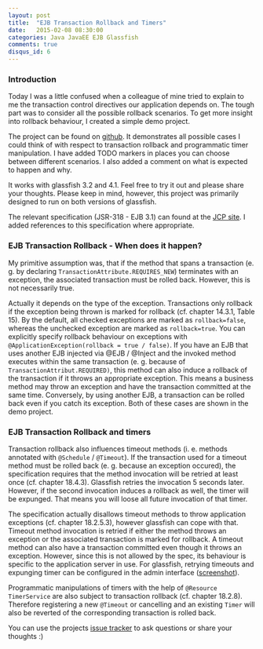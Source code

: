 ```yaml
---
layout: post
title:  "EJB Transaction Rollback and Timers"
date:   2015-02-08 08:30:00
categories: Java JavaEE EJB Glassfish
comments: true
disqus_id: 6
---
```


### Introduction
Today I was a little confused when a colleague of mine tried to explain to me the transaction control directives our application depends on. The tough part was to consider all the
    possible rollback scenarios. To get more insight into rollback behaviour, I created a simple demo project.

The project can be found on [github][1]. It demonstrates all possible cases I could think of with respect to transaction rollback
    and programmatic timer manipulation. I have added TODO markers in places you can choose between different scenarios. I also added a comment on what is expected to happen and why.

It works with glassfish 3.2 and 4.1. Feel free to try it out and please share your thoughts. Please keep in mind, however, this project
    was primarily designed to run on both versions of glassfish.

The relevant specification (JSR-318 - EJB 3.1) can found at the [JCP site][2]. I added references to this specification where appropriate.

### EJB Transaction Rollback - When does it happen?
My primitive assumption was, that if the method that spans a transaction (e. g. by declaring `TransactionAttribute.REQUIRES_NEW`) terminates with an exception,
    the associated transaction must be rolled back. However, this is not necessarily true.

Actually it depends on the type of the exception. Transactions only rollback if the exception being thrown is marked for rollback (cf. chapter 14.3.1, Table 15).
By the default, all checked exceptions are marked as `rollback=false`, whereas the unchecked exception are marked as `rollback=true`.
    You can explicitly specify rollback behaviour on exceptions with `@ApplicationException(rollback = true / false)`.
If you have an EJB that uses another EJB injected via @EJB / @Inject and the invoked method executes within the same transaction (e. g. because of
    `TransactionAttribut.REQUIRED)`, this method can also induce a rollback of the transaction if it throws an appropriate exception.
This means a business method may throw an exception and have the transaction committed at the same time. Conversely, by using another EJB, a transaction can be
    rolled back even if you catch its exception. Both of these cases are shown in the demo project.

### EJB Transaction Rollback and timers

Transaction rollback also influences timeout methods (i. e. methods annotated with `@Schedule` / `@Timeout`). If the transaction used for a timeout method must
    be rolled back (e. g. because an exception occured), the specification requires that the method invocation will be retried at least once (cf. chapter 18.4.3). Glassfish retries the invocation 5 seconds later. However,
    if the second invocation induces a rollback as well, the timer will be expunged. That means you will loose all future invocation of that timer.

The specification actually disallows timeout methods to throw application exceptions (cf. chapter 18.2.5.3), however glassfish can cope with that. Timeout method invocation is retried if either
    the method throws an exception or the associated transaction is marked for rollback. A timeout method can also have a transaction committed even though it throws an exception.
    However, since this is not allowed by the spec, its behaviour is specific to the application server in use.
For glassfish, retrying timeouts and expunging timer can be configured in the admin interface ([screenshot][3]).

Programmatic manipulations of timers with the help of `@Resource TimerService` are also subject to transaction rollback (cf. chapter 18.2.8). Therefore registering a new
    `@Timeout` or cancelling and an existing `Timer` will also be reverted of the corresponding transaction is rolled back.

You can use the projects [issue tracker][4] to ask questions or share your thoughts :)

[1]: https://github.com/omilke/ta-demo
[2]: https://jcp.org/aboutJava/communityprocess/final/jsr318/index.html
[3]: /img/glassfish/timerconfig.png
[4]: https://github.com/omilke/ta-demo/issues
